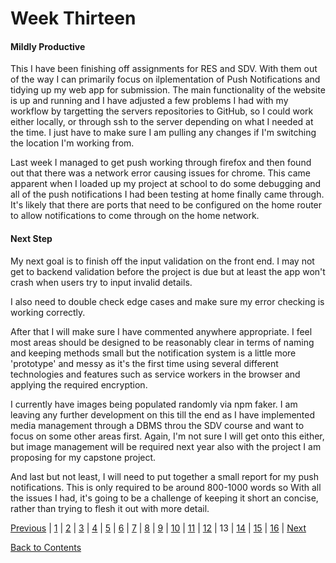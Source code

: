 # Week Thirteen

#### Mildly Productive

This I have been finishing off assignments for RES and SDV. With them out of the way I can primarily focus on ilplementation of Push Notifications and tidying up my web app for submission. The main functionality of the website is up and running and I have adjusted a few problems I had with my workflow by targetting the servers repositories to GitHub, so I could work either locally, or through ssh to the server depending on what I needed at the time. I just have to make sure I am pulling any changes if I'm switching the location I'm working from.

Last week I managed to get push working through firefox and then found out that there was a network error causing issues for chrome. This came apparent when I loaded up my project at school to do some debugging and all of the push notifications I had been testing at home finally came through. It's likely that there are ports that need to be configured on the home router to allow notifications to come through on the home network. 

#### Next Step

My next goal is to finish off the input validation on the front end. I may not get to backend validation before the project is due but at least the app won't crash when users try to input invalid details.

I also need to double check edge cases and make sure my error checking is working correctly.

After that I will make sure I have commented anywhere appropriate. I feel most areas should be designed to be reasonably clear in terms of naming and keeping methods small but the notification system is a little more 'prototype' and messy as it's the first time using several different technologies and features such as service workers in the browser and applying the required encryption.

I currently have images being populated randomly via npm faker. I am leaving any further development on this till the end as I have implemented media management through a DBMS throu the SDV course and want to focus on some other areas first. Again, I'm not sure I will get onto this either, but image management will be required next year also with the project I am proposing for my capstone project.

And last but not least, I will need to put together a small report for my push notifications. This is only required to be around 800-1000 words so With all the issues I had, it's going to be a challenge of keeping it short an concise, rather than trying to flesh it out with more detail.

[Previous](https://github.com/Jason-MacDonald/WEB701-Journal/blob/master/week-twelve.md) | 
[1](https://github.com/Jason-MacDonald/WEB701-Journal/blob/master/week-one.md) | 
[2](https://github.com/Jason-MacDonald/WEB701-Journal/blob/master/week-two.md) | 
[3](https://github.com/Jason-MacDonald/WEB701-Journal/blob/master/week-three.md) | 
[4](https://github.com/Jason-MacDonald/WEB701-Journal/blob/master/week-four.md) | 
[5](https://github.com/Jason-MacDonald/WEB701-Journal/blob/master/week-five.md) | 
[6](https://github.com/Jason-MacDonald/WEB701-Journal/blob/master/week-six.md) | 
[7](https://github.com/Jason-MacDonald/WEB701-Journal/blob/master/week-seven.md) | 
[8](https://github.com/Jason-MacDonald/WEB701-Journal/blob/master/week-eight.md) | 
[9](https://github.com/Jason-MacDonald/WEB701-Journal/blob/master/week-nine.md) | 
[10](https://github.com/Jason-MacDonald/WEB701-Journal/blob/master/week-ten.md) | 
[11](https://github.com/Jason-MacDonald/WEB701-Journal/blob/master/week-eleven.md) | 
[12](https://github.com/Jason-MacDonald/WEB701-Journal/blob/master/week-twelve.md) | 
13 | 
[14](https://github.com/Jason-MacDonald/WEB701-Journal/blob/master/week-fourteen.md) | 
[15](https://github.com/Jason-MacDonald/WEB701-Journal/blob/master/week-fifteen.md) | 
[16](https://github.com/Jason-MacDonald/WEB701-Journal/blob/master/week-sixteen.md) |
[Next](https://github.com/Jason-MacDonald/WEB701-Journal/blob/master/week-fourteen.md)

[Back to Contents](https://github.com/Jason-MacDonald/WEB701-Journal/blob/master/contents.md)
